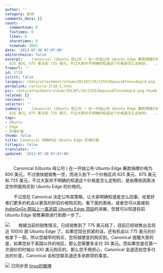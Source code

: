 ```yaml
---
author: ''
category: 新闻
comments_data: []
count:
  commentnum: 0
  favtimes: 0
  likes: 0
  sharetimes: 0
  viewnum: 3665
date: '2013-07-30 07:07:00'
editorchoice: false
excerpt: 　　Canonical (Ubuntu 母公司 ) 在一开始公布 Ubuntu Edge 筹款捐赠价格为 600 美元，不过很快就销售一空，而进入到下一个价格区间
  625 美元、675 美元和 725 美元，不过大家并不明确的知道这个价格是怎么定制的，  ...
fromurl: ''
id: 1710
islctt: false
largepic: /data/attachment/album/201307/29/225518qeuus8fnnnu4eqc4.png
permalink: /article-1710-1.html
pic: /data/attachment/album/201307/29/225518qeuus8fnnnu4eqc4.png.thumb.jpg
related: []
reviewer: ''
selector: ''
summary: 　　Canonical (Ubuntu 母公司 ) 在一开始公布 Ubuntu Edge 筹款捐赠价格为 600 美元，不过很快就销售一空，而进入到下一个价格区间
  625 美元、675 美元和 725 美元，不过大家并不明确的知道这个价格是怎么定制的，  ...
tags:
- Ubuntu
- Edge
- 阶梯价格
thumb: false
title: Canonical 明确列出 Ubuntu Edge 阶梯价格
titlepic: false
translator: ''
updated: '2013-07-30 07:07:00'
---
```


　　Canonical (Ubuntu 母公司 ) 在一开始公布 Ubuntu Edge 筹款捐赠价格为 600 美元，不过很快就销售一空，而进入到下一个价格区间 625 美元、675 美元和 725 美元，不过大家并不明确的知道这个价格是怎么定制的，是由哪些因素决定你所能购买到 Ubuntu Edge 的价格的。


　　不过现在 Canonical 决定公布其策略，让大家明确知道是怎么回事。给爱好者们更多的机会以更高的折扣价格购买到。看下面的表格，或者您可以直接到 [IndieGoGo 网站上一直追踪 Ubuntu Edge 项目](http://www.indiegogo.com/projects/ubuntu-edge?c=activity)的进展，您就可以知道目前 Ubuntu Edge 销售筹款进行到那一步了。


![](/data/attachment/album/201307/29/225518qeuus8fnnnu4eqc4.png)　　根据当前的销售情况，已经销售到了 775 美元档了，目前已经销售出去将近 10000 部 Ubuntu Edge 了。如果您现在抓紧的话，还有机会以 775 美元的价格拿下一部。所以您越早的购买，您将越便宜的购买到。Canonical 提醒大家的是，如果您处于英国以外的地区，那么您需要多支付 30 美元。而如果您是在第一次调价的时候以 830 美元购买的，那么您不用担心，Canonical 会退还给您多付出的价差。Canonical 会和您联系退还多余款项的事宜。


![](https://img.linux.net.cn/xwb/images/bgimg/icon_logo.png) 已同步至 [linux的微博](http://weibo.com/1772191555/A2nbo6yQp)